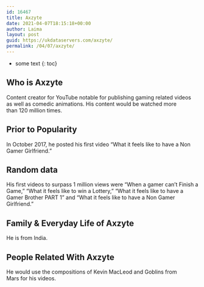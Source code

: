 ```yaml
---
id: 16467
title: Axzyte
date: 2021-04-07T18:15:18+00:00
author: Laima
layout: post
guid: https://ukdataservers.com/axzyte/
permalink: /04/07/axzyte/
---
```


* some text
{: toc}


## Who is Axzyte
                  
                  
                  
Content creator for YouTube notable for publishing gaming related videos as well as comedic animations. His content would be watched more than 120 million times. 
                  
              
            
              
            
                
                
                
## Prior to Popularity
                  
                  
                  
In October 2017, he posted his first video &#8220;What it feels like to have a Non Gamer Girlfriend.&#8221; 
                  
              
            
              
            
                
                
                
## Random data
                  
                  
                  
His first videos to surpass 1 million views were &#8220;When a gamer can&#8217;t Finish a Game,&#8221; &#8220;What it feels like to win a Lottery,&#8221; &#8220;What it feels like to have a Gamer Brother PART 1&#8221; and &#8220;What it feels like to have a Non Gamer Girlfriend.&#8221; 
                  
              
            
              
            
                
                
                
## Family & Everyday Life of Axzyte
                  
                  
                  
He is from India. 
                  
              
            
              
            
                
                
                
## People Related With Axzyte
                  
                  
                  
He would use the compositions of Kevin MacLeod and Goblins from Mars for his videos. 
                  
              
            
              
            
                
              
            
              
              
            
            
              
            
          
          
          